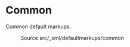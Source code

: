 <!--
@@@title:Common@@@
@@@description:Common default markups.@@@
@@@section:XML@@@
@@@subsection:Default markups@@@
-->

# Common

Common default markups.

<figure>
  <div class="doc-badges">
    <div class="doc-badge">
      <span class="doc-badge-item">Source</span>
      <span class="doc-badge-item doc-badge-item-info">src/_xml/defaultmarkups/common</span>
    </div>
  </div>
</figure>
